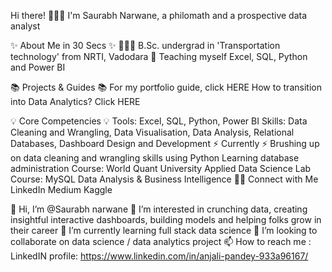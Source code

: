 Hi there! 🙋🏻‍♀️
I'm Saurabh Narwane, a philomath and a prospective data analyst

✨ About Me in 30 Secs ✨
👩🏻‍💻 B.Sc. undergrad in 'Transportation technology' from NRTI, Vadodara
📝 Teaching myself Excel, SQL, Python and Power BI

📚 Projects & Guides 📚
For my portfolio guide, click HERE
How to transition into Data Analytics? Click HERE

💡 Core Competencies 💡
Tools: Excel, SQL, Python, Power BI
Skills: Data Cleaning and Wrangling, Data Visualisation, Data Analysis, Relational Databases, Dashboard Design and Development
⚡️ Currently ⚡️
Brushing up on data cleaning and wrangling skills using Python
Learning database administration
Course: World Quant University Applied Data Science Lab
Course: MySQL Data Analysis & Business Intelligence
🙌🏻 Connect with Me
LinkedIn
Medium
Kaggle


👋 Hi, I’m @Saurabh narwane
👀 I’m interested in crunching data, creating insightful interactive dashboards, building models and helping folks grow in their career
🌱 I’m currently learning full stack data science
💞️ I’m looking to collaborate on data science / data analytics project
📫 How to reach me : LinkedIN profile: https://www.linkedin.com/in/anjali-pandey-933a96167/
